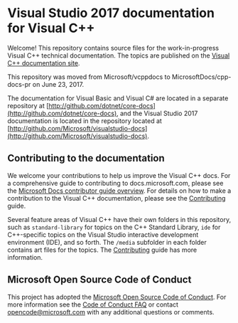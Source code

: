 # Visual Studio 2017 documentation for Visual C++

Welcome! This repository contains source files for the work-in-progress Visual C++ technical documentation. The topics are published on the [Visual C++ documentation site](https://docs.microsoft.com/cpp).

This repository was moved from Microsoft/vcppdocs to MicrosoftDocs/cpp-docs-pr on June 23, 2017.

The documentation for Visual Basic and Visual C# are located in a separate repository at [http://github.com/dotnet/core-docs](http://github.com/dotnet/core-docs), and the Visual Studio 2017 documentation is located in the repository located at [http://github.com/Microsoft/visualstudio-docs](http://github.com/Microsoft/visualstudio-docs).

## Contributing to the documentation

We welcome your contributions to help us improve the Visual C++ docs. For a comprehensive guide to contributing to docs.microsoft.com, please see the [Microsoft Docs contributor guide overview](https://docs.microsoft.com/contribute). For details on how to make a contribution to the Visual C++ documentation, please see the [Contributing](CONTRIBUTING.md) guide.

Several feature areas of Visual C++ have their own folders in this repository, such as `standard-library` for topics on the C++ Standard Library, `ide` for C++-specific topics on the Visual Studio interactive development environment (IDE), and so forth. The `/media` subfolder in each folder contains art files for the topics. The [Contributing](CONTRIBUTING.md) guide has more information.

## Microsoft Open Source Code of Conduct

This project has adopted the [Microsoft Open Source Code of Conduct](https://opensource.microsoft.com/codeofconduct/). For more information see the [Code of Conduct FAQ](https://opensource.microsoft.com/codeofconduct/faq/) or contact [opencode@microsoft.com](mailto:opencode@microsoft.com) with any additional questions or comments.
